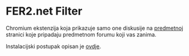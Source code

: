 # FER2.net Filter
Chromium ekstenzija koja prikazuje samo one diskusije na [predmetnoj](https://www.fer2.net/index.php?pages/Predmetni/) stranici
koje pripadaju predmetnom forumu koji vas zanima.

Instalacijski postupak opisan je [ovdje](https://developer.chrome.com/extensions/getstarted#unpacked).
